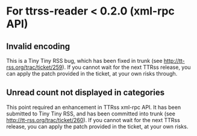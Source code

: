 # For ttrss-reader < 0.2.0 (xml-rpc API) #
## Invalid encoding ##

This is a Tiny Tiny RSS bug, which has been fixed in trunk (see http://tt-rss.org/trac/ticket/259). If you cannot wait for the next TTRss release, you can apply the patch provided in the ticket, at your own risks through.

## Unread count not displayed in categories ##

This point required an enhancement in TTRss xml-rpc API. It has been submitted to Tiny Tiny RSS, and has been committed into trunk (see http://tt-rss.org/trac/ticket/260). If you cannot wait for the next TTRss release, you can apply the patch provided in the ticket, at your own risks.